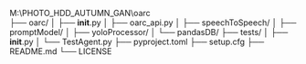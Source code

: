 M:\PHOTO_HDD_AUTUMN_GAN\oarc\
├── oarc/
│   ├── __init__.py
│   ├── oarc_api.py
│   ├── speechToSpeech/
│   ├── promptModel/
│   ├── yoloProcessor/
│   └── pandasDB/
├── tests/
│   ├── __init__.py
│   └── TestAgent.py
├── pyproject.toml
├── setup.cfg
├── README.md
└── LICENSE